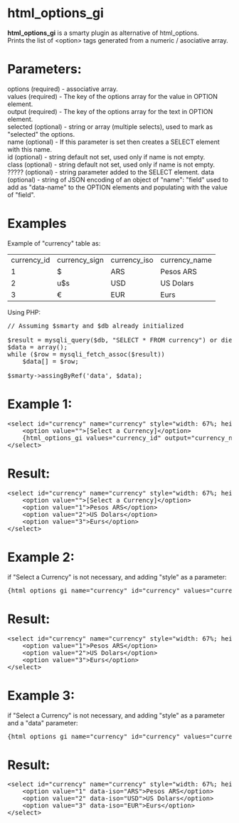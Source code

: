 html_options_gi
===============

<b>html_options_gi</b> is a smarty plugin as alternative of html_options.<br/>
Prints the list of &lt;option&gt; tags generated from a numeric / asociative array.


Parameters:
===========

options    (required) - associative array.<br/>
values     (required) - The key of the options array for the value in OPTION element.<br/>
output     (required) - The key of the options array for the text in OPTION element.<br/>
selected   (optional) - string or array (multiple selects), used to mark as "selected" the options.<br/>
name       (optional) - If this parameter is set then creates a SELECT element with this name.<br/>
id         (optional) - string default not set, used only if name is not empty.<br/>
class      (optional) - string default not set, used only if name is not empty.<br/>
?????      (optional) - string parameter added to the SELECT element.
data       (optional) - string of JSON encoding of an object of "name": "field" used to add as "data-name" to the OPTION elements and populating with the value of "field".

Examples
========

Example of "currency" table as:
<table>
	<tr>
		<td>currency_id</td><td>currency_sign</td><td>currency_iso</td><td>currency_name</td>
	</tr>
	<tr>
		<td>1</td><td>$</td><td>ARS</td><td>Pesos ARS</td>
	</tr>
	<tr>
		<td>2</td><td>u$s</td><td>USD</td><td>US Dolars</td>
	</tr>
	<tr>
		<td>3</td><td>€</td><td>EUR</td><td>Eurs</td>
	</tr>
</table>

Using PHP:
<pre>
// Assuming $smarty and $db already initialized

$result = mysqli_query($db, "SELECT * FROM currency") or die();
$data = array();
while ($row = mysqli_fetch_assoc($result))
	$data[] = $row;
	
$smarty->assingByRef('data', $data);
</pre>

Example 1:
==========
<pre>
&lt;select id=&quot;currency&quot; name=&quot;currency&quot; style=&quot;width: 67%; height: 30px; float: right;&quot; &gt;
	&lt;option value=&quot;&quot;&gt;[Select a Currency]&lt;/option&gt;
	{html_options_gi values="currency_id" output="currency_name" options=$data}
&lt;/select&gt;
</pre>

# Result:
<pre>
&lt;select id=&quot;currency&quot; name=&quot;currency&quot; style=&quot;width: 67%; height: 30px; float: right;&quot;&gt;
	&lt;option value=&quot;&quot;&gt;[Select a Currency]&lt;/option&gt;
	&lt;option value=&quot;1&quot;&gt;Pesos ARS&lt;/option&gt;
	&lt;option value=&quot;2&quot;&gt;US Dolars&lt;/option&gt;
	&lt;option value=&quot;3&quot;&gt;Eurs&lt;/option&gt;
&lt;/select&gt;
</pre>

Example 2:
==========
if "Select a Currency" is not necessary, and adding "style" as a parameter:
<pre>
{html_options_gi name="currency" id="currency" values="currency_id" output="currency_name"  options=$data style="width: 67%; height: 30px; float: right;"}
</pre>

# Result:
<pre>
&lt;select id=&quot;currency&quot; name=&quot;currency&quot; style=&quot;width: 67%; height: 30px; float: right;&quot;&gt;
	&lt;option value=&quot;1&quot;&gt;Pesos ARS&lt;/option&gt;
	&lt;option value=&quot;2&quot;&gt;US Dolars&lt;/option&gt;
	&lt;option value=&quot;3&quot;&gt;Eurs&lt;/option&gt;
&lt;/select&gt;
</pre>

Example 3:
==========
if "Select a Currency" is not necessary, and adding "style" as a parameter and a "data" parameter:
<pre>
{html_options_gi name="currency" id="currency" values="currency_id" output="currency_name"  options=$data style="width: 67%; height: 30px; float: right;" data='{"iso":"currency_iso"}'}
</pre>

# Result:
<pre>
&lt;select id=&quot;currency&quot; name=&quot;currency&quot; style=&quot;width: 67%; height: 30px; float: right;&quot;&gt;
	&lt;option value=&quot;1&quot; data-iso=&quot;ARS&quot;&gt;Pesos ARS&lt;/option&gt;
	&lt;option value=&quot;2&quot; data-iso=&quot;USD&quot;&gt;US Dolars&lt;/option&gt;
	&lt;option value=&quot;3&quot; data-iso=&quot;EUR&quot;&gt;Eurs&lt;/option&gt;
&lt;/select&gt;
</pre>




